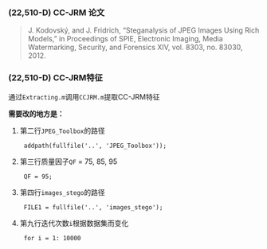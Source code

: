 ### (22,510-D) CC-JRM 论文

> J. Kodovský, and J. Fridrich, “Steganalysis of JPEG Images Using Rich Models,” in Proceedings of SPIE, Electronic Imaging, Media Watermarking, Security, and Forensics XIV, vol. 8303, no. 83030, 2012.

### (22,510-D) CC-JRM特征

通过`Extracting.m`调用`CCJRM.m`提取CC-JRM特征

**需要改的地方是：**

1. 第二行`JPEG_Toolbox`的路径

		addpath(fullfile('..', 'JPEG_Toolbox'));

2. 第三行质量因子`QF` = 75, 85, 95

		QF = 95;

3. 第四行`images_stego`的路径

		FILE1 = fullfile('..', 'images_stego');

4. 第九行迭代次数`i`根据数据集而变化

		for i = 1: 10000
